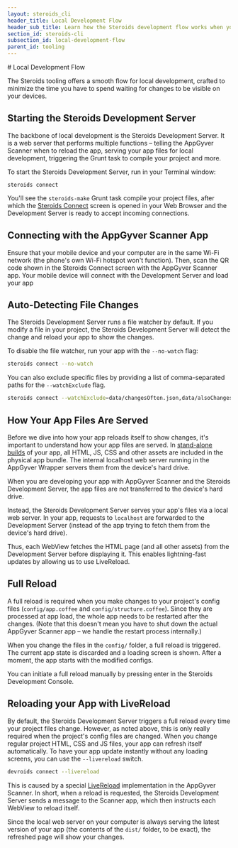 ```yaml
---
layout: steroids_cli
header_title: Local Development Flow
header_sub_title: Learn how the Steroids development flow works when you're working locally
section_id: steroids-cli
subsection_id: local-development-flow
parent_id: tooling
---
```

<section class="docs-section" id="local-development-flow">
# Local Development Flow

The Steroids tooling offers a smooth flow for local development, crafted to minimize the time you have to spend waiting for changes to be visible on your devices.

## Starting the Steroids Development Server

The backbone of local development is the Steroids Development Server. It is a web server that performs multiple functions – telling the AppGyver Scanner when to reload the app, serving your app files for local development, triggering the Grunt task to compile your project and more.

To start the Steroids Development Server, run in your Terminal window:

```
steroids connect
```

You'll see the `steroids-make` Grunt task compile your project files, after which the [Steroids Connect][connect-screen-guide] screen is opened in your Web Browser and the Development Server is ready to accept incoming connections.

## Connecting with the AppGyver Scanner App

Ensure that your mobile device and your computer are in the same Wi-Fi network (the phone's own Wi-Fi hotspot won't function). Then, scan the QR code shown in the Steroids Connect screen with the AppGyver Scanner app. Your mobile device will connect with the Development Server and load your app

## Auto-Detecting File Changes

The Steroids Development Server runs a file watcher by default. If you modify a file in your project, the Steroids Development Server will detect the change and reload your app to show the changes.

To disable the file watcher, run your app with the `--no-watch` flag:

```bash
steroids connect --no-watch
```

You can also exclude specific files by providing a list of comma-separated paths for the `--watchExclude` flag.

```bash
steroids connect --watchExclude=data/changesOften.json,data/alsoChangesOften.json
```
## How Your App Files Are Served

Before we dive into how your app reloads itself to show changes, it's important to understand how your app files are served. In [stand-alone builds][build-service-guide] of your app, all HTML, JS, CSS and other assets are included in the physical app bundle. The internal localhost web server running in the AppGyver Wrapper servers them from the device's hard drive.

When you are developing your app with AppGyver Scanner and the Steroids Development Server,  the app files are not transferred to the device's hard drive.

Instead, the Steroids Development Server serves your app's files via a local web server. In your app, requests to `localhost` are forwarded to the Development Server (instead of the app trying to fetch them from the device's hard drive).

Thus, each WebView fetches the HTML page (and all other assets) from the Development  Server before displaying it. This enables lightning-fast updates by allowing us to use LiveReload.

## Full Reload

A full reload is required when you make changes to your project's config files (`config/app.coffee` and `config/structure.coffee`). Since they are processed at app load, the whole app needs to be restarted after the changes. (Note that this doesn't mean you have to shut down the actual AppGyver Scanner app – we handle the restart process internally.)

When you change the files in the `config/` folder, a full reload is triggered. The current app state is discarded and a loading screen is shown. After a moment, the app starts with the modified configs.

You can initiate a full reload manually by pressing enter in the Steroids Development Console.

## Reloading your App with LiveReload

By default, the Steroids Development Server triggers a full reload every time your project files change. However, as noted above, this is only really required when the project's config files are changed. When you change regular project HTML, CSS and JS files, your app can refresh itself automatically. To have your app update instantly without any loading screens, you can use the `--livereload` switch.

```bash
devroids connect --livereload
```

This is caused by a special [LiveReload](http://livereload.com/) implementation in the AppGyver Scanner. In short, when a reload is requested, the Steroids Development Server sends a message to the Scanner app, which then instructs each WebView to reload itself.

Since the local web server on your computer is always serving the latest version of your app (the contents of the `dist/` folder, to be exact), the refreshed page will show your changes.

</section>

[build-service-guide]: /tooling/build-service/
[connect-screen-guide]: /tooling/cli/connect-screen/